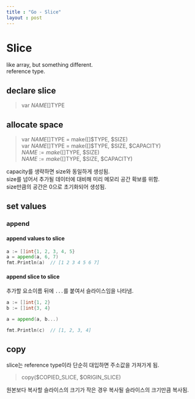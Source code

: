 ```yaml
---
title : "Go - Slice"
layout : post
---
```


# Slice
like array, but something different.  
reference type.  

## declare slice
> var $NAME []$TYPE  

## allocate space
> var $NAME []$TYPE = make([]$TYPE, $SIZE)  
> var $NAME []$TYPE = make([]$TYPE, $SIZE, $CAPACITY)  
> $NAME := make([]$TYPE, $SIZE)  
> $NAME := make([]$TYPE, $SIZE, $CAPACITY)  

capacity를 생략하면 size와 동일하게 생성됨.  
size를 넘어서 추가될 데이터에 대비해 미리 메모리 공간 확보를 위함.  
size만큼의 공간은 0으로 초기화되어 생성됨.  

## set values

### append
#### append values to slice

```go
a := []int{1, 2, 3, 4, 5}
a = append(a, 6, 7)
fmt.Println(a)  // [1 2 3 4 5 6 7]
```

#### append slice to slice
추가할 요소이름 뒤에 `...`를 붙여서 슬라이스임을 나타냄.  

```go
a := []int{1, 2}
b := []int{3, 4}

a = append(a, b...)

fmt.Println(c)  // [1, 2, 3, 4]
```

## copy
slice는 reference type이라 단순히 대입하면 주소값을 가져가게 됨.  
> copy($COPIED_SLICE, $ORIGIN_SLICE)  

원본보다 복사할 슬라이스의 크기가 작은 경우 복사될 슬라이스의 크기만큼 복사됨.  
